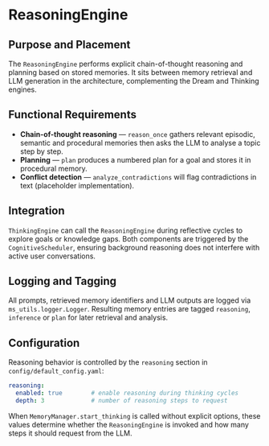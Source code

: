 # ReasoningEngine

## Purpose and Placement
The `ReasoningEngine` performs explicit chain-of-thought reasoning and planning based on stored memories. It sits between memory retrieval and LLM generation in the architecture, complementing the Dream and Thinking engines.

## Functional Requirements
- **Chain-of-thought reasoning** — `reason_once` gathers relevant episodic, semantic and procedural memories then asks the LLM to analyse a topic step by step.
- **Planning** — `plan` produces a numbered plan for a goal and stores it in procedural memory.
- **Conflict detection** — `analyze_contradictions` will flag contradictions in text (placeholder implementation).

## Integration
`ThinkingEngine` can call the `ReasoningEngine` during reflective cycles to explore goals or knowledge gaps. Both components are triggered by the `CognitiveScheduler`, ensuring background reasoning does not interfere with active user conversations.

## Logging and Tagging
All prompts, retrieved memory identifiers and LLM outputs are logged via `ms_utils.logger.Logger`. Resulting memory entries are tagged `reasoning`, `inference` or `plan` for later retrieval and analysis.

## Configuration

Reasoning behavior is controlled by the `reasoning` section in
`config/default_config.yaml`:

```yaml
reasoning:
  enabled: true        # enable reasoning during thinking cycles
  depth: 3             # number of reasoning steps to request
```

When `MemoryManager.start_thinking` is called without explicit options, these
values determine whether the `ReasoningEngine` is invoked and how many steps it
should request from the LLM.
